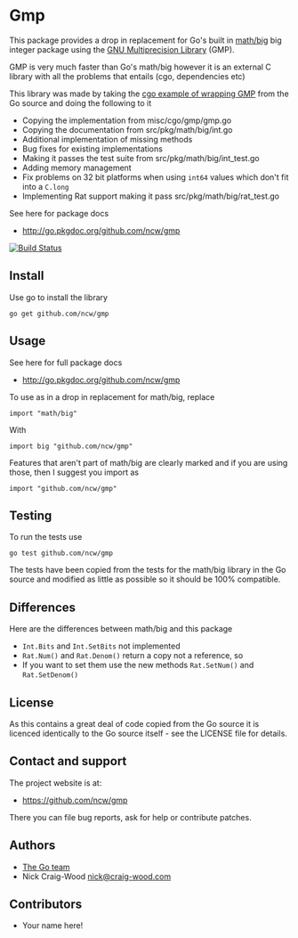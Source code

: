 Gmp
===

This package provides a drop in replacement for Go's built in
[math/big](http://golang.org/pkg/math/big/) big integer package using
the [GNU Multiprecision Library](http://gmplib.org/) (GMP).

GMP is very much faster than Go's math/big however it is an external C
library with all the problems that entails (cgo, dependencies etc)

This library was made by taking the [cgo example of wrapping
GMP](http://golang.org/misc/cgo/gmp/gmp.go) from the Go source and
doing the following to it

* Copying the implementation from misc/cgo/gmp/gmp.go
* Copying the documentation from src/pkg/math/big/int.go
* Additional implementation of missing methods
* Bug fixes for existing implementations
* Making it passes the test suite from src/pkg/math/big/int_test.go
* Adding memory management
* Fix problems on 32 bit platforms when using `int64` values which don't fit into a `C.long`
* Implementing Rat support making it pass src/pkg/math/big/rat_test.go

See here for package docs

* http://go.pkgdoc.org/github.com/ncw/gmp

[![Build Status](https://travis-ci.org/ncw/gmp.png)](https://travis-ci.org/ncw/gmp)

Install
-------

Use go to install the library

    go get github.com/ncw/gmp

Usage
-----

See here for full package docs

* http://go.pkgdoc.org/github.com/ncw/gmp

To use as in a drop in replacement for math/big, replace

    import "math/big"

With

    import big "github.com/ncw/gmp"

Features that aren't part of math/big are clearly marked and if you
are using those, then I suggest you import as

    import "github.com/ncw/gmp"
    
Testing
-------

To run the tests use

    go test github.com/ncw/gmp

The tests have been copied from the tests for the math/big library in
the Go source and modified as little as possible so it should be 100%
compatible.

Differences
-----------

Here are the differences between math/big and this package

* `Int.Bits` and `Int.SetBits` not implemented
* `Rat.Num()` and `Rat.Denom()` return a copy not a reference, so
*  If you want to set them use the new methods `Rat.SetNum()` and `Rat.SetDenom()`


License
-------

As this contains a great deal of code copied from the Go source it is
licenced identically to the Go source itself - see the LICENSE file
for details.

Contact and support
-------------------

The project website is at:

* https://github.com/ncw/gmp

There you can file bug reports, ask for help or contribute patches.

Authors
-------

* [The Go team](http://golang.org/AUTHORS)
* Nick Craig-Wood <nick@craig-wood.com>

Contributors
------------

* Your name here!
